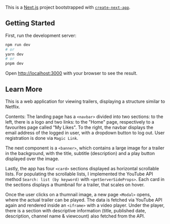 This is a [Next.js](https://nextjs.org/) project bootstrapped with [`create-next-app`](https://github.com/vercel/next.js/tree/canary/packages/create-next-app).

## Getting Started

First, run the development server:

```bash
npm run dev
# or
yarn dev
# or
pnpm dev
```

Open [http://localhost:3000](http://localhost:3000) with your browser to see the result.

## Learn More

This is a web application for viewing trailers, displaying a structure similar to Netflix.

Contents:
The landing page has a `<navbar>` divided into two sections: to the left, there is a logo and two links: to the "Home" page, respectively to a favourites page called "My Likes". To the right, the navbar displays the email address of the logged in user, with a dropdown button to log out. User registration is done via `Magic Link`.

The next component is a `<banner>`, which contains a large image for a trailer in the background, with the title, subtitle (description) and a play button displayed over the image.

Lastly, the app has four `<card>` sections displayed as horizontal scrollable lists. For populating the scrollable lists, I implemented the YouTube API method `Search: list (by keyword)` with `<getServerSideProps>`. Each card in the sections displays a thumbnail for a trailer, that scales on hover.

Once the user clicks on a thumnail image, a new page `<Modal>` opens, where the actual trailer can be played. The data is fetched via YouTube API again and rendered inside an `<iframe>` with a video player. Under the player, there is a section with descriptive information (title, published date, description, channel name & viewcount) also fetched from the API.

